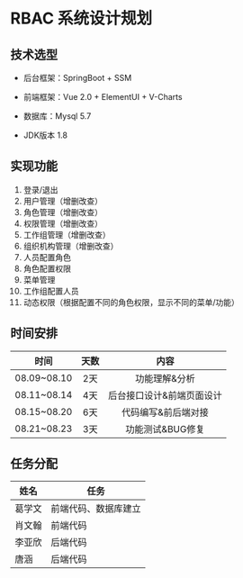 # RBAC 系统设计规划

## 技术选型

- 后台框架：SpringBoot + SSM

- 前端框架：Vue 2.0 + ElementUI + V-Charts

- 数据库：Mysql 5.7

- JDK版本 1.8

## 实现功能

1. 登录/退出
2. 用户管理（增删改查）
3. 角色管理（增删改查）
4. 权限管理（增删改查）
5. 工作组管理（增删改查）
6. 组织机构管理（增删改查）
7. 人员配置角色
8. 角色配置权限
9. 菜单管理
10. 工作组配置人员
11. 动态权限（根据配置不同的角色权限，显示不同的菜单/功能）

## 时间安排

|    时间     | 天数 |           内容            |
| :---------: | :--: | :-----------------------: |
| 08.09~08.10 | 2天  |       功能理解&分析       |
| 08.11~08.14 | 4天  | 后台接口设计&前端页面设计 |
| 08.15~08.20 | 6天  |    代码编写&前后端对接    |
| 08.21~08.23 | 3天  |     功能测试&BUG修复      |

## 任务分配

| 姓名   | 任务                 |
| ------ | -------------------- |
| 葛学文 | 前端代码、数据库建立 |
| 肖文翰 | 前端代码             |
| 李亚欣 | 后端代码             |
| 唐涵   | 后端代码             |

